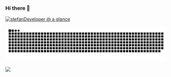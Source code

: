 ### Hi there 👋

<!--
**stefanDeveloper/stefanDeveloper** is a ✨ _special_ ✨ repository because its `README.md` (this file) appears on your GitHub profile.

Here are some ideas to get you started:

- 🔭 I’m currently working on ...
- 🌱 I’m currently learning ...
- 👯 I’m looking to collaborate on ...
- 🤔 I’m looking for help with ...
- 💬 Ask me about ...
- 📫 How to reach me: ...
- 😄 Pronouns: ...
- ⚡ Fun fact: ...
-->

[![stefanDeveloper @ a glance](https://github-readme-stats.vercel.app/api?username=stefanDeveloper&count_private=true&count_private=true&show_icons=true&include_all_commits=true&theme=nightowl&cache_seconds=86400)](https://github.com/anuraghazra/github-readme-stats)

![Snake animation](https://github.com/stefanDeveloper/stefanDeveloper/blob/output/github-contribution-grid-snake.svg?palette=github-dark)

![](https://komarev.com/ghpvc/?username=stefanDeveloper&style=flat-square)
